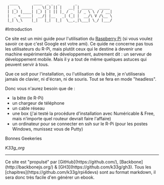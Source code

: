 
      ____       ____  _ _  _       _                
     |  _ \     |  _ \(_) || |   __| | _____   _____ 
     | |_) |____| |_) | | || |_ / _` |/ _ \ \ / / __|
     |  _ <_____|  __/| |__   _| (_| |  __/\ V /\__ \
     |_| \_\    |_|   |_|  |_|  \__,_|\___| \_/ |___/
    


#Introduction

Ce site est un mini guide pour l'utilisation du [Raspberry Pi](http://www.raspberrypi.org/) (si vous voulez savoir ce que c'est Google est votre ami). Ce quide ne concerne pas tous les utilisateurs du R-Pi, mais plutôt ceux qui le destine à devenir une machine expérimentale de développement, autrement dit : un serveur de développement mobile. Mais il y a tout de même quelques astuces qui peuvent servir à tous.

Que ce soit pour l'installation, ou l'utilisation de la bête, je n'utiliserais jamais de clavier, ni d'écran, ni de souris. Tout se fera en mode "headless".

Donc vous n'aurez besoin que de :

- la bête (le R-Pi)
- un chargeur de téléphone
- un cable réseau
- une box (j'ai testé la procédure d'installation avec Numéricable & Free, mais n'importe quel routeur devrait faire l'affaire)
- un ordinateur pour se connecter en ssh sur le R-Pi (pour les postes Windows, munissez vous de Putty)

Bonnes Geekeries

*K33g_org*

<hr>
Ce site est "propulsé" par [GitHub](https://github.com/), [Backbone](http://backbonejs.org/) & [GH3](https://github.com/k33g/gh3). Tous les [chapitres](https://github.com/k33g/rpi4devs) sont au format markdown, il sera donc très facile d'en générer un ebook.


